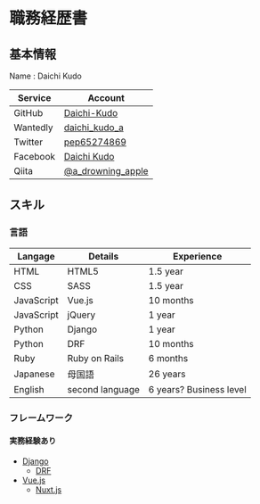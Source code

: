 # 職務経歴書

## 基本情報

Name : Daichi Kudo

|Service|Account|
|---|-----|
|GitHub|[Daichi-Kudo](https://github.com/Daichi-Kudo)|
|Wantedly|[daichi_kudo_a](https://en-jp.wantedly.com/id/daichi_kudo_a)|
|Twitter|[pep65274869](https://twitter.com/pep65274869)|
|Facebook|[Daichi Kudo](https://www.facebook.com/daichi.kudo.3)|
|Qiita|[@a_drowning_apple](http://qiita.com/a_drowning_apple)|

## スキル

### 言語
|Langage|Details|Experience|
|---|---|---|
|HTML|HTML5|1.5 year|
|CSS|SASS|1.5 year|
|JavaScript|Vue.js|10 months|
|JavaScript|jQuery|1 year|
|Python|Django|1 year|
|Python|DRF|10 months|
|Ruby|Ruby on Rails|6 months|
|Japanese|母国語|26 years|
|English|second language|6 years? Business level|


### フレームワーク
#### 実務経験あり
- [Django](https://www.djangoproject.com/)
  - [DRF](https://www.django-rest-framework.org/) 
- [Vue.js](https://jp.vuejs.org/)
  - [Nuxt.js](https://ja.nuxtjs.org/guide/)
